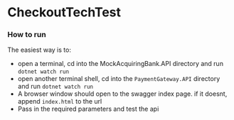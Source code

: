 # CheckoutTechTest

### How to run

The easiest way is to: 
- open a terminal, cd into the MockAcquiringBank.API directory and run `dotnet watch run`
- open another terminal shell, cd into the `PaymentGateway.API` directory and run `dotnet watch run`
- A browser window should open to the swagger index page. if it doesnt, append `index.html` to the url
- Pass in the required parameters and test the api
